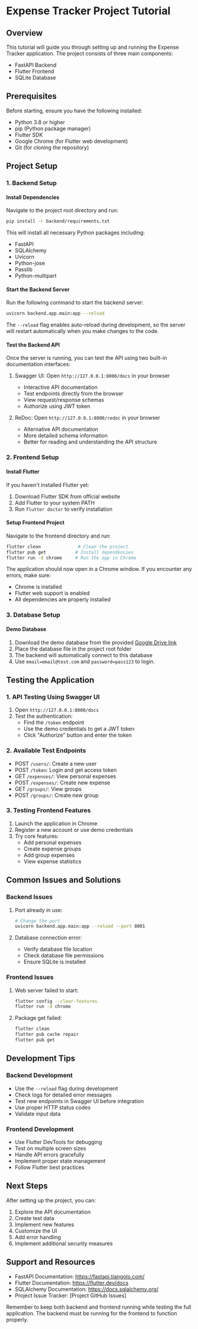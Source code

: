 # Expense Tracker Project Tutorial

## Overview
This tutorial will guide you through setting up and running the Expense Tracker application. The project consists of three main components:
- FastAPI Backend
- Flutter Frontend
- SQLite Database

## Prerequisites
Before starting, ensure you have the following installed:
- Python 3.8 or higher
- pip (Python package manager)
- Flutter SDK
- Google Chrome (for Flutter web development)
- Git (for cloning the repository)

## Project Setup

### 1. Backend Setup

#### Install Dependencies
Navigate to the project root directory and run:
```bash
pip install -r backend/requirements.txt
```

This will install all necessary Python packages including:
- FastAPI
- SQLAlchemy
- Uvicorn
- Python-jose
- Passlib
- Python-multipart

#### Start the Backend Server
Run the following command to start the backend server:
```bash
uvicorn backend.app.main:app --reload
```

The `--reload` flag enables auto-reload during development, so the server will restart automatically when you make changes to the code.

#### Test the Backend API
Once the server is running, you can test the API using two built-in documentation interfaces:

1. Swagger UI: Open `http://127.0.0.1:8000/docs` in your browser
   - Interactive API documentation
   - Test endpoints directly from the browser
   - View request/response schemas
   - Authorize using JWT token

2. ReDoc: Open `http://127.0.0.1:8000/redoc` in your browser
   - Alternative API documentation
   - More detailed schema information
   - Better for reading and understanding the API structure

### 2. Frontend Setup

#### Install Flutter
If you haven't installed Flutter yet:
1. Download Flutter SDK from official website
2. Add Flutter to your system PATH
3. Run `flutter doctor` to verify installation

#### Setup Frontend Project
Navigate to the frontend directory and run:
```bash
flutter clean              # Clean the project
flutter pub get           # Install dependencies
flutter run -d chrome     # Run the app in Chrome
```

The application should now open in a Chrome window. If you encounter any errors, make sure:
- Chrome is installed
- Flutter web support is enabled
- All dependencies are properly installed

### 3. Database Setup

#### Demo Database
1. Download the demo database from the provided [Google Drive link](https://drive.google.com/file/d/1tA9uxEWfziiNkTtT1AWyrvG4DrXnj3Te/view?usp=sharing)
2. Place the database file in the project root folder
3. The backend will automatically connect to this database
4. Use `email=email@test.com` and `password=pass123` to login.

## Testing the Application

### 1. API Testing Using Swagger UI
1. Open `http://127.0.0.1:8000/docs`
2. Test the authentication:
   - Find the `/token` endpoint
   - Use the demo credentials to get a JWT token
   - Click "Authorize" button and enter the token

### 2. Available Test Endpoints
- POST `/users/`: Create a new user
- POST `/token`: Login and get access token
- GET `/expenses/`: View personal expenses
- POST `/expenses/`: Create new expense
- GET `/groups/`: View groups
- POST `/groups/`: Create new group

### 3. Testing Frontend Features
1. Launch the application in Chrome
2. Register a new account or use demo credentials
3. Try core features:
   - Add personal expenses
   - Create expense groups
   - Add group expenses
   - View expense statistics

## Common Issues and Solutions

### Backend Issues
1. Port already in use:
   ```bash
   # Change the port
   uvicorn backend.app.main:app --reload --port 8001
   ```

2. Database connection error:
   - Verify database file location
   - Check database file permissions
   - Ensure SQLite is installed

### Frontend Issues
1. Web server failed to start:
   ```bash
   flutter config --clear-features
   flutter run -d chrome
   ```

2. Package get failed:
   ```bash
   flutter clean
   flutter pub cache repair
   flutter pub get
   ```

## Development Tips

### Backend Development
- Use the `--reload` flag during development
- Check logs for detailed error messages
- Test new endpoints in Swagger UI before integration
- Use proper HTTP status codes
- Validate input data

### Frontend Development
- Use Flutter DevTools for debugging
- Test on multiple screen sizes
- Handle API errors gracefully
- Implement proper state management
- Follow Flutter best practices

## Next Steps
After setting up the project, you can:
1. Explore the API documentation
2. Create test data
3. Implement new features
4. Customize the UI
5. Add error handling
6. Implement additional security measures

## Support and Resources
- FastAPI Documentation: https://fastapi.tiangolo.com/
- Flutter Documentation: https://flutter.dev/docs
- SQLAlchemy Documentation: https://docs.sqlalchemy.org/
- Project Issue Tracker: [Project GitHub Issues]

Remember to keep both backend and frontend running while testing the full application. The backend must be running for the frontend to function properly.